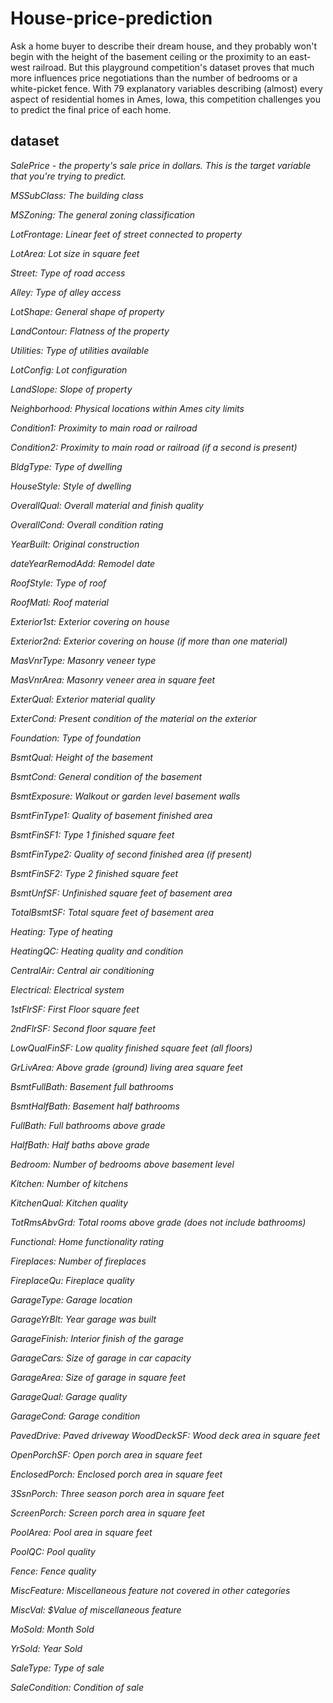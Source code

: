 # House-price-prediction
Ask a home buyer to describe their dream house, and they probably won't begin with the height of the basement ceiling or the proximity to an east-west railroad. But this playground competition's dataset proves that much more influences price negotiations than the number of bedrooms or a white-picket fence.  With 79 explanatory variables describing (almost) every aspect of residential homes in Ames, Iowa, this competition challenges you to predict the final price of each home.

## dataset

*SalePrice - the property's sale price in dollars. This is the target variable that you're trying to predict.*

*MSSubClass: The building class*

*MSZoning: The general zoning classification*

*LotFrontage: Linear feet of street connected to property*

*LotArea: Lot size in square feet*

*Street: Type of road access*

*Alley: Type of alley access*


*LotShape: General shape of property*

*LandContour: Flatness of the property*

*Utilities: Type of utilities available*

*LotConfig: Lot configuration*

*LandSlope: Slope of property*

*Neighborhood: Physical locations within Ames city limits*

*Condition1: Proximity to main road or railroad*

*Condition2: Proximity to main road or railroad (if a second is present)*

*BldgType: Type of dwelling*

*HouseStyle: Style of dwelling*

*OverallQual: Overall material and finish quality*

*OverallCond: Overall condition rating*

*YearBuilt: Original construction*

*dateYearRemodAdd: Remodel date*

*RoofStyle: Type of roof*

*RoofMatl: Roof material*

*Exterior1st: Exterior covering on house*

*Exterior2nd: Exterior covering on house (if more than one material)*

*MasVnrType: Masonry veneer type*

*MasVnrArea: Masonry veneer area in square feet*

*ExterQual: Exterior material quality*

*ExterCond: Present condition of the material on the exterior*

*Foundation: Type of foundation*

*BsmtQual: Height of the basement*

*BsmtCond: General condition of the basement*

*BsmtExposure: Walkout or garden level basement walls*

*BsmtFinType1: Quality of basement finished area*

*BsmtFinSF1: Type 1 finished square feet*

*BsmtFinType2: Quality of second finished area (if present)*

*BsmtFinSF2: Type 2 finished square feet*

*BsmtUnfSF: Unfinished square feet of basement area*

*TotalBsmtSF: Total square feet of basement area*

*Heating: Type of heating*

*HeatingQC: Heating quality and condition*

*CentralAir: Central air conditioning*


*Electrical: Electrical system*

*1stFlrSF: First Floor square feet*

*2ndFlrSF: Second floor square feet*

*LowQualFinSF: Low quality finished square feet (all floors)*

*GrLivArea: Above grade (ground) living area square feet*

*BsmtFullBath: Basement full bathrooms*

*BsmtHalfBath: Basement half bathrooms*

*FullBath: Full bathrooms above grade*

*HalfBath: Half baths above grade*

*Bedroom: Number of bedrooms above basement level*

*Kitchen: Number of kitchens*

*KitchenQual: Kitchen quality*

*TotRmsAbvGrd: Total rooms above grade (does not include bathrooms)*

*Functional: Home functionality rating*

*Fireplaces: Number of fireplaces*

*FireplaceQu: Fireplace quality*

*GarageType: Garage location*

*GarageYrBlt: Year garage was built*

*GarageFinish: Interior finish of the garage*

*GarageCars: Size of garage in car capacity*

*GarageArea: Size of garage in square feet*

*GarageQual: Garage quality*

*GarageCond: Garage condition*

*PavedDrive: Paved driveway*
*WoodDeckSF: Wood deck area in square feet*

*OpenPorchSF: Open porch area in square feet*

*EnclosedPorch: Enclosed porch area in square feet*

*3SsnPorch: Three season porch area in square feet*

*ScreenPorch: Screen porch area in square feet*

*PoolArea: Pool area in square feet*

*PoolQC: Pool quality*


*Fence: Fence quality*

*MiscFeature: Miscellaneous feature not covered in other categories*


*MiscVal: $Value of miscellaneous feature*

*MoSold: Month Sold*

*YrSold: Year Sold*

*SaleType: Type of sale*

*SaleCondition: Condition of sale*